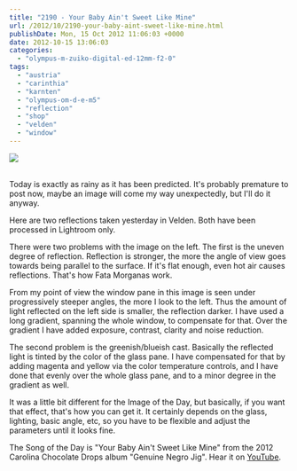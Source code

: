 ```yaml
---
title: "2190 - Your Baby Ain't Sweet Like Mine"
url: /2012/10/2190-your-baby-aint-sweet-like-mine.html
publishDate: Mon, 15 Oct 2012 11:06:03 +0000
date: 2012-10-15 13:06:03
categories: 
  - "olympus-m-zuiko-digital-ed-12mm-f2-0"
tags: 
  - "austria"
  - "carinthia"
  - "karnten"
  - "olympus-om-d-e-m5"
  - "reflection"
  - "shop"
  - "velden"
  - "window"
---
```

<div class="container">
<div class="center"><a target="_blank" href="https://d25zfm9zpd7gm5.cloudfront.net/1200x1200/2012/20121014_151219_lr.jpg"><img src="https://d25zfm9zpd7gm5.cloudfront.net/0600x0600/2012/20121014_151219_lr.jpg" /></a></div>
</div>
<br />

Today is exactly as rainy as it has been predicted. It's probably premature to post now, maybe an image will come my way unexpectedly, but I'll do it anyway.

Here are two reflections taken yesterday in Velden. Both have been processed in Lightroom only.

<a target="_blank" href="https://d25zfm9zpd7gm5.cloudfront.net/1200x1200/2012/20121014_150105_lr.jpg"><img style="margin: 0pt 10px 0pt 0px; float: left;" src="https://d25zfm9zpd7gm5.cloudfront.net/0150x0150/2012/20121014_150105_lr.jpg" alt="" border="0" /></a> There were two problems with the image on the left. The first is the uneven degree of reflection. Reflection is stronger, the more the angle of view goes towards being parallel to the surface. If it's flat enough, even hot air causes reflections. That's how Fata Morganas work.

From my point of view the window pane in this image is seen under progressively steeper angles, the more I look to the left. Thus the amount of light reflected on the left side is smaller, the reflection darker. I have used a long gradient, spanning the whole window, to compensate for that. Over the gradient I have added exposure, contrast, clarity and noise reduction.

The second problem is the greenish/blueish cast. Basically the reflected light is tinted by the color of the glass pane. I have compensated for that by adding magenta and yellow via the color temperature controls, and I have done that evenly over the whole glass pane, and to a minor degree in the gradient as well.

 It was a little bit different for the Image of the Day, but basically, if you want that effect, that's how you can get it. It certainly depends on the glass, lighting, basic angle, etc, so you have to be flexible and adjust the parameters until it looks fine.

The Song of the Day is "Your Baby Ain't Sweet Like Mine" from the 2012 Carolina Chocolate Drops album "Genuine Negro Jig". Hear it on <a href="http://www.youtube.com/watch?v=FzEoCuAeFPY" target="_blank">YouTube</a>.
